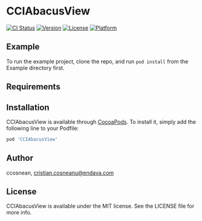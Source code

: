 # CCIAbacusView

[![CI Status](http://img.shields.io/travis/ccosnean/CCIAbacusView.svg?style=flat)](https://travis-ci.org/ccosnean/CCIAbacusView)
[![Version](https://img.shields.io/cocoapods/v/CCIAbacusView.svg?style=flat)](http://cocoapods.org/pods/CCIAbacusView)
[![License](https://img.shields.io/cocoapods/l/CCIAbacusView.svg?style=flat)](http://cocoapods.org/pods/CCIAbacusView)
[![Platform](https://img.shields.io/cocoapods/p/CCIAbacusView.svg?style=flat)](http://cocoapods.org/pods/CCIAbacusView)

## Example

To run the example project, clone the repo, and run `pod install` from the Example directory first.

## Requirements

## Installation

CCIAbacusView is available through [CocoaPods](http://cocoapods.org). To install
it, simply add the following line to your Podfile:

```ruby
pod 'CCIAbacusView'
```

## Author

ccosnean, cristian.cosneanu@endava.com

## License

CCIAbacusView is available under the MIT license. See the LICENSE file for more info.
